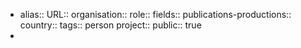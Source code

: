 - alias::
  URL::
  organisation::
  role::
  fields::
  publications-productions:: 
  country::
  tags:: person
  project::
  public:: true
-